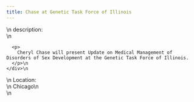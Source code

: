 ```yaml
---
title: Chase at Genetic Task Force of Illinois
---
```


<div class="flexinode-body flexinode-2">
  <div class="flexinode-textarea-1">
    <div class="form-item">
      \n <label>description:</label><br /> \n 
      
      <p>
        Cheryl Chase will present Update on Medical Management of Disorders of Sex Development at the Genetic Task Force of Illinois.
      </p>\n
    </div>\n
  </div>
  
  <div class="flexinode-textfield-2">
    <div class="form-item">
      \n <label>Location:</label><br /> \n Chicago\n
    </div>\n
  </div>
</div>